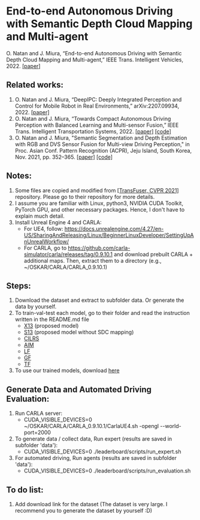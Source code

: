 # End-to-end Autonomous Driving with Semantic Depth Cloud Mapping and Multi-agent

O. Natan and J. Miura, “End-to-end Autonomous Driving with Semantic Depth Cloud Mapping and Multi-agent,” IEEE Trans. Intelligent Vehicles, 2022. [[paper]](https://doi.org/10.1109/TIV.2022.3185303) 

## Related works:
1. O. Natan and J. Miura, “DeepIPC: Deeply Integrated Perception and Control for Mobile Robot in Real Environments,” arXiv:2207.09934, 2022. [[paper]](https://arxiv.org/abs/2207.09934) 
2. O. Natan and J. Miura, “Towards Compact Autonomous Driving Perception with Balanced Learning and Multi-sensor Fusion,” IEEE Trans. Intelligent Transportation Systems, 2022. [[paper]](https://doi.org/10.1109/TITS.2022.3149370) [[code]](https://github.com/oskarnatan/compact-perception)
3. O. Natan and J. Miura, "Semantic Segmentation and Depth Estimation with RGB and DVS Sensor Fusion for Multi-view Driving Perception," in Proc. Asian Conf. Pattern Recognition (ACPR), Jeju Island, South Korea, Nov. 2021, pp. 352–365. [[paper]](https://doi.org/10.1007/978-3-031-02375-0_26) [[code]](https://github.com/oskarnatan/RGBDVS-fusion)

## Notes:
1. Some files are copied and modified from [[TransFuser, CVPR 2021]](https://github.com/autonomousvision/transfuser) repository. Please go to their repository for more details.
2. I assume you are familiar with Linux, python3, NVIDIA CUDA Toolkit, PyTorch GPU, and other necessary packages. Hence, I don't have to explain much detail.
3. Install Unreal Engine 4 and CARLA:
    - For UE4, follow: https://docs.unrealengine.com/4.27/en-US/SharingAndReleasing/Linux/BeginnerLinuxDeveloper/SettingUpAnUnrealWorkflow/
    - For CARLA, go to https://github.com/carla-simulator/carla/releases/tag/0.9.10.1 and download prebuilt CARLA + additional maps. Then, extract them to a directory (e.g., ~/OSKAR/CARLA/CARLA_0.9.10.1)

## Steps:
1. Download the dataset and extract to subfolder data. Or generate the data by yourself.
2. To train-val-test each model, go to their folder and read the instruction written in the README.md file
    - [X13](https://github.com/oskarnatan/end-to-end-driving/tree/main/x13) (proposed model)
    - [S13](https://github.com/oskarnatan/end-to-end-driving/tree/main/s13) (proposed model without SDC mapping)
    - [CILRS](https://github.com/oskarnatan/end-to-end-driving/tree/main/cilrs)
    - [AIM](https://github.com/oskarnatan/end-to-end-driving/tree/main/aim)
    - [LF](https://github.com/oskarnatan/end-to-end-driving/tree/main/late_fusion)
    - [GF](https://github.com/oskarnatan/end-to-end-driving/tree/main/geometric_fusion)
    - [TF](https://github.com/oskarnatan/end-to-end-driving/tree/main/transfuser)
3. To use our trained models, download [here](https://drive.google.com/drive/folders/1BymplOXgYXovw_HbriQ950N5YG6vzibi?usp=sharing)

## Generate Data and Automated Driving Evaluation:
1. Run CARLA server:
    - CUDA_VISIBLE_DEVICES=0 ~/OSKAR/CARLA/CARLA_0.9.10.1/CarlaUE4.sh -opengl --world-port=2000
2. To generate data / collect data, Run expert (results are saved in subfolder 'data'):
    - CUDA_VISIBLE_DEVICES=0 ./leaderboard/scripts/run_expert.sh
3. For automated driving, Run agents (results are saved in subfolder 'data'):
    - CUDA_VISIBLE_DEVICES=0 ./leaderboard/scripts/run_evaluation.sh

## To do list:
1. Add download link for the dataset (The dataset is very large. I recommend you to generate the dataset by yourself :D)
